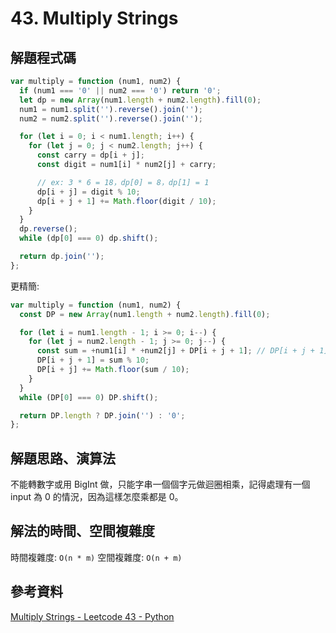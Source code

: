 # 43. Multiply Strings

## 解題程式碼

```javascript
var multiply = function (num1, num2) {
  if (num1 === '0' || num2 === '0') return '0';
  let dp = new Array(num1.length + num2.length).fill(0);
  num1 = num1.split('').reverse().join('');
  num2 = num2.split('').reverse().join('');

  for (let i = 0; i < num1.length; i++) {
    for (let j = 0; j < num2.length; j++) {
      const carry = dp[i + j];
      const digit = num1[i] * num2[j] + carry;

      // ex: 3 * 6 = 18，dp[0] = 8，dp[1] = 1
      dp[i + j] = digit % 10;
      dp[i + j + 1] += Math.floor(digit / 10);
    }
  }
  dp.reverse();
  while (dp[0] === 0) dp.shift();

  return dp.join('');
};
```

更精簡:

```javascript
var multiply = function (num1, num2) {
  const DP = new Array(num1.length + num2.length).fill(0);

  for (let i = num1.length - 1; i >= 0; i--) {
    for (let j = num2.length - 1; j >= 0; j--) {
      const sum = +num1[i] * +num2[j] + DP[i + j + 1]; // DP[i + j + 1] 是加入進位的值
      DP[i + j + 1] = sum % 10;
      DP[i + j] += Math.floor(sum / 10);
    }
  }
  while (DP[0] === 0) DP.shift();

  return DP.length ? DP.join('') : '0';
};
```

## 解題思路、演算法

不能轉數字或用 BigInt 做，只能字串一個個字元做迴圈相乘，記得處理有一個 input 為 0 的情況，因為這樣怎麼乘都是 0。

## 解法的時間、空間複雜度

時間複雜度: `O(n * m)`
空間複雜度: `O(n + m)`

## 參考資料

[Multiply Strings - Leetcode 43 - Python](https://youtu.be/1vZswirL8Y8)
